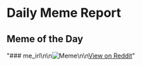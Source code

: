 # Daily Meme Report

## Meme of the Day
"### me_irl\n\n![Meme](https://i.redd.it/dp0xmmeggfve1.png)\n\n[View on Reddit](https://redd.it/1k1i1k8)"
